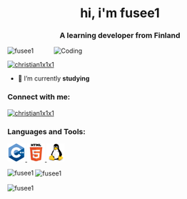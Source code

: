 <h1 align="center">hi, i'm fusee1</h1>
<h3 align="center">A learning developer from Finland</h3>
<img align="right" alt="Coding" width="400" src="https://i.pinimg.com/originals/e4/26/70/e426702edf874b181aced1e2fa5c6cde.gif">

<p align="left"> <img src="https://komarev.com/ghpvc/?username=fusee1&label=Profile%20views&color=0e75b6&style=flat" alt="fusee1" /> </p>

<p align="left"> <a href="https://twitter.com/christian1x1x1" target="blank"><img src="https://img.shields.io/twitter/follow/christian1x1x1?logo=twitter&style=for-the-badge" alt="christian1x1x1" /></a> </p>

- 🔭 I’m currently **studying**

<h3 align="left">Connect with me:</h3>
<p align="left">
<a href="https://twitter.com/christian1x1x1" target="blank"><img align="center" src="https://raw.githubusercontent.com/rahuldkjain/github-profile-readme-generator/master/src/images/icons/Social/twitter.svg" alt="christian1x1x1" height="30" width="40" /></a>
</p>

<h3 align="left">Languages and Tools:</h3>
<p align="left"> <a href="https://www.w3schools.com/cpp/" target="_blank" rel="noreferrer"> <img src="https://raw.githubusercontent.com/devicons/devicon/master/icons/cplusplus/cplusplus-original.svg" alt="cplusplus" width="40" height="40"/> </a> <a href="https://www.w3.org/html/" target="_blank" rel="noreferrer"> <img src="https://raw.githubusercontent.com/devicons/devicon/master/icons/html5/html5-original-wordmark.svg" alt="html5" width="40" height="40"/> </a> <a href="https://www.linux.org/" target="_blank" rel="noreferrer"> <img src="https://raw.githubusercontent.com/devicons/devicon/master/icons/linux/linux-original.svg" alt="linux" width="40" height="40"/> </a> </p>

<p><img align="left" src="https://github-readme-stats.vercel.app/api/top-langs?username=fusee1&show_icons=true&locale=en&layout=compact" alt="fusee1" /></p>

<p>&nbsp;<img align="center" src="https://github-readme-stats.vercel.app/api?username=fusee1&show_icons=true&locale=en" alt="fusee1" /></p>

<p><img align="center" src="https://github-readme-streak-stats.herokuapp.com/?user=fusee1&" alt="fusee1" /></p>
